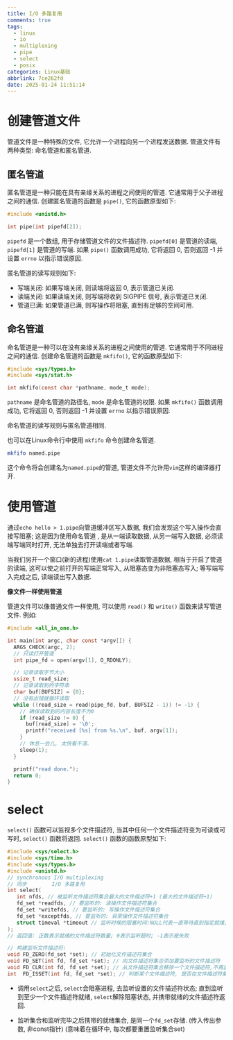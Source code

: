 ```yaml
---
title: I/O 多路复用
comments: true
tags:
  - linux
  - io
  - multiplexing
  - pipe
  - select
  - posix
categories: Linux基础
abbrlink: 7ce262fd
date: 2025-01-24 11:51:14
---
```


# 创建管道文件

管道文件是一种特殊的文件, 它允许一个进程向另一个进程发送数据. 管道文件有两种类型: 命名管道和匿名管道.

## 匿名管道

匿名管道是一种只能在具有亲缘关系的进程之间使用的管道. 它通常用于父子进程之间的通信. 创建匿名管道的函数是 `pipe()`, 它的函数原型如下:

```c
#include <unistd.h>

int pipe(int pipefd[2]);
```

`pipefd` 是一个数组, 用于存储管道文件的文件描述符. `pipefd[0]` 是管道的读端, `pipefd[1]` 是管道的写端. 如果 `pipe()` 函数调用成功, 它将返回 0, 否则返回 -1 并设置 `errno` 以指示错误原因.

匿名管道的读写规则如下:
- 写端关闭: 如果写端关闭, 则读端将返回 0, 表示管道已关闭.
- 读端关闭: 如果读端关闭, 则写端将收到 SIGPIPE 信号, 表示管道已关闭.
- 管道已满: 如果管道已满, 则写操作将阻塞, 直到有足够的空间可用.

## 命名管道

命名管道是一种可以在没有亲缘关系的进程之间使用的管道. 它通常用于不同进程之间的通信. 创建命名管道的函数是 `mkfifo()`, 它的函数原型如下:

```c
#include <sys/types.h>
#include <sys/stat.h>

int mkfifo(const char *pathname, mode_t mode);
```

`pathname` 是命名管道的路径名, `mode` 是命名管道的权限. 如果 `mkfifo()` 函数调用成功, 它将返回 0, 否则返回 -1 并设置 `errno` 以指示错误原因.

命名管道的读写规则与匿名管道相同.

也可以在Linux命令行中使用 `mkfifo` 命令创建命名管道.

```sh
mkfifo named.pipe
```

这个命令将会创建名为`named.pipe`的管道, 管道文件不允许用`vim`这样的编译器打开.

# 使用管道

通过`echo hello > 1.pipe`向管道缓冲区写入数据, 我们会发现这个写入操作会直接写阻塞; 这是因为使用命名管道 , 是从一端读取数据, 从另一端写入数据, 必须读端写端同时打开, 无法单独去打开读端或者写端. 

当我们另开一个窗口(新的进程)使用`cat 1.pipe`读取管道数据, 相当于开启了管道的读端,  这可以使之前打开的写端正常写入,  从阻塞态变为非阻塞态写入;  等写端写入完成之后, 读端读出写入数据. 


**像文件一样使用管道**

管道文件可以像普通文件一样使用, 可以使用 `read()` 和 `write()` 函数来读写管道文件. 例如:

```c
#include <all_in_one.h>

int main(int argc, char const *argv[]) {
  ARGS_CHECK(argc, 2);
  // 只读打开管道
  int pipe_fd = open(argv[1], O_RDONLY);

  // 记录读取字节大小
  ssize_t read_size;
  // 记录读取到的字符串
  char buf[BUFSIZ] = {0};
  // 没有出错就循环读取
  while ((read_size = read(pipe_fd, buf, BUFSIZ - 1)) != -1) {
    // 确保读取到的内容长度不为0
    if (read_size != 0) {
      buf[read_size] = '\0';
      printf("received [%s] from %s.\n", buf, argv[1]);
    }
    // 休息一会儿, 太快看不清.
    sleep(1);
  }

  printf("read done.");
  return 0;
}
```


# select


`select()` 函数可以监视多个文件描述符, 当其中任何一个文件描述符变为可读或可写时, `select()` 函数将返回. `select()` 函数的函数原型如下:

```c
#include <sys/select.h>
#include <sys/time.h>
#include <sys/types.h>
#include <unistd.h>
// synchronous I/O multiplexing
// 同步        I/O 多路复用
int select(
   int nfds, // 被监听文件描述符集合最大的文件描述符+1 (最大的文件描述符+1)
   fd_set *readfds, // 要监听的: 读操作文件描述符集合
   fd_set *writefds, // 要监听的: 写操作文件描述符集合
   fd_set *exceptfds, // 要监听的: 异常操作文件描述符集合
   struct timeval *timeout // 监听时候的阻塞时间:NULL代表一直等待直到指定就绪,0代表不等待检查文件描述符立即返回
);
// 返回值: 正数表示就绪的文件描述符数量; 0表示监听超时; -1表示是失败
```
```c
// 构建监听文件描述符:
void FD_ZERO(fd_set *set); // 初始化文件描述符集合
void FD_SET(int fd, fd_set *set); // 向文件描述符集合添加要监听的文件描述符
void FD_CLR(int fd, fd_set *set); // 从文件描述符集合移除一个文件描述符,不再监听移除项
int  FD_ISSET(int fd, fd_set *set); // 判断某个文件描述符, 是否在文件描述符集合中
```

- 调用`select`之后, `select`会阻塞进程, 去监听设置的文件描述符状态; 直到监听到至少一个文件描述符就绪, `select`解除阻塞状态, 并携带就绪的文件描述符返回. 

- 监听集合和监听完毕之后携带的就绪集合, 是同一个`fd_set`存储. (传入传出参数, 非const指针) (意味着在循环中, 每次都要重置监听集合set)






